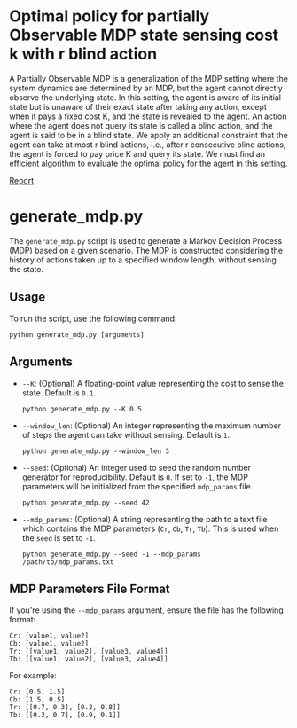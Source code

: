 # Optimal policy for partially Observable MDP state sensing cost k with r blind action  
A Partially Observable MDP is a generalization of the MDP setting where the system dynamics are determined
by an MDP, but the agent cannot directly observe the underlying state. In this setting, the agent is aware of
its initial state but is unaware of their exact state after taking any action, except when it pays a fixed cost
K, and the state is revealed to the agent. An action where the agent does not query its state is called a blind
action, and the agent is said to be in a blind state. We apply an additional constraint that the agent can
take at most r blind actions, i.e., after r consecutive blind actions, the agent is forced to pay price K and query
its state. We must find an efficient algorithm to evaluate the optimal policy for the agent in this setting.


[Report](Report.pdf)

# generate_mdp.py

The `generate_mdp.py` script is used to generate a Markov Decision Process (MDP) based on a given scenario. The MDP is constructed considering the history of actions taken up to a specified window length, without sensing the state.

## Usage

To run the script, use the following command:

```
python generate_mdp.py [arguments]
```

## Arguments

- `--K`: (Optional) A floating-point value representing the cost to sense the state. Default is `0.1`.
    ```
    python generate_mdp.py --K 0.5
    ```

- `--window_len`: (Optional) An integer representing the maximum number of steps the agent can take without sensing. Default is `1`.
    ```
    python generate_mdp.py --window_len 3
    ```

- `--seed`: (Optional) An integer used to seed the random number generator for reproducibility. Default is `0`. If set to `-1`, the MDP parameters will be initialized from the specified `mdp_params` file.
    ```
    python generate_mdp.py --seed 42
    ```

- `--mdp_params`: (Optional) A string representing the path to a text file which contains the MDP parameters (`Cr`, `Cb`, `Tr`, `Tb`). This is used when the `seed` is set to `-1`.
    ```
    python generate_mdp.py --seed -1 --mdp_params /path/to/mdp_params.txt
    ```

## MDP Parameters File Format

If you're using the `--mdp_params` argument, ensure the file has the following format:

```
Cr: [value1, value2]
Cb: [value1, value2]
Tr: [[value1, value2], [value3, value4]]
Tb: [[value1, value2], [value3, value4]]
```

For example:

```
Cr: [0.5, 1.5]
Cb: [1.5, 0.5]
Tr: [[0.7, 0.3], [0.2, 0.8]]
Tb: [[0.3, 0.7], [0.9, 0.1]]
```